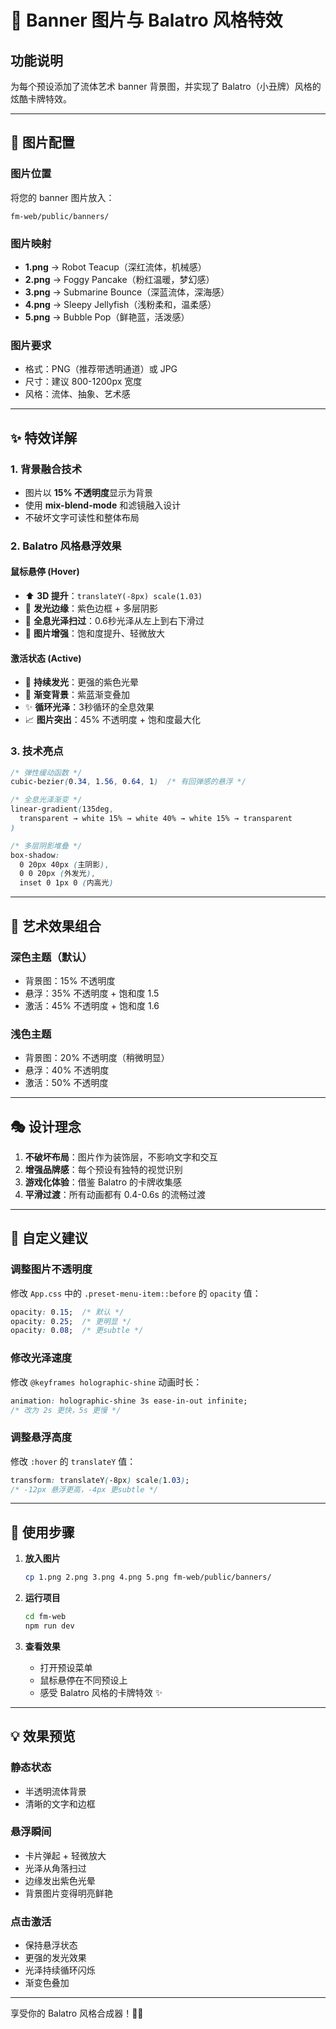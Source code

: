 # 🎴 Banner 图片与 Balatro 风格特效

## 功能说明

为每个预设添加了流体艺术 banner 背景图，并实现了 Balatro（小丑牌）风格的炫酷卡牌特效。

---

## 📂 图片配置

### **图片位置**
将您的 banner 图片放入：
```
fm-web/public/banners/
```

### **图片映射**
- **1.png** → Robot Teacup（深红流体，机械感）
- **2.png** → Foggy Pancake（粉红温暖，梦幻感）
- **3.png** → Submarine Bounce（深蓝流体，深海感）
- **4.png** → Sleepy Jellyfish（浅粉柔和，温柔感）
- **5.png** → Bubble Pop（鲜艳蓝，活泼感）

### **图片要求**
- 格式：PNG（推荐带透明通道）或 JPG
- 尺寸：建议 800-1200px 宽度
- 风格：流体、抽象、艺术感

---

## ✨ 特效详解

### **1. 背景融合技术**
- 图片以 **15% 不透明度**显示为背景
- 使用 **mix-blend-mode** 和滤镜融入设计
- 不破坏文字可读性和整体布局

### **2. Balatro 风格悬浮效果**

#### **鼠标悬停 (Hover)**
- ⬆️ **3D 提升**：`translateY(-8px) scale(1.03)`
- 💫 **发光边缘**：紫色边框 + 多层阴影
- 🌈 **全息光泽扫过**：0.6秒光泽从左上到右下滑过
- 🎨 **图片增强**：饱和度提升、轻微放大

#### **激活状态 (Active)**
- 🌟 **持续发光**：更强的紫色光晕
- 💎 **渐变背景**：紫蓝渐变叠加
- ✨ **循环光泽**：3秒循环的全息效果
- 📈 **图片突出**：45% 不透明度 + 饱和度最大化

### **3. 技术亮点**

```css
/* 弹性缓动函数 */
cubic-bezier(0.34, 1.56, 0.64, 1)  /* 有回弹感的悬浮 */

/* 全息光泽渐变 */
linear-gradient(135deg, 
  transparent → white 15% → white 40% → white 15% → transparent
)

/* 多层阴影堆叠 */
box-shadow: 
  0 20px 40px (主阴影),
  0 0 20px (外发光),
  inset 0 1px 0 (内高光)
```

---

## 🎨 艺术效果组合

### **深色主题（默认）**
- 背景图：15% 不透明度
- 悬浮：35% 不透明度 + 饱和度 1.5
- 激活：45% 不透明度 + 饱和度 1.6

### **浅色主题**
- 背景图：20% 不透明度（稍微明显）
- 悬浮：40% 不透明度
- 激活：50% 不透明度

---

## 🎭 设计理念

1. **不破坏布局**：图片作为装饰层，不影响文字和交互
2. **增强品牌感**：每个预设有独特的视觉识别
3. **游戏化体验**：借鉴 Balatro 的卡牌收集感
4. **平滑过渡**：所有动画都有 0.4-0.6s 的流畅过渡

---

## 🔧 自定义建议

### **调整图片不透明度**
修改 `App.css` 中的 `.preset-menu-item::before` 的 `opacity` 值：
```css
opacity: 0.15;  /* 默认 */
opacity: 0.25;  /* 更明显 */
opacity: 0.08;  /* 更subtle */
```

### **修改光泽速度**
修改 `@keyframes holographic-shine` 动画时长：
```css
animation: holographic-shine 3s ease-in-out infinite;
/* 改为 2s 更快，5s 更慢 */
```

### **调整悬浮高度**
修改 `:hover` 的 `translateY` 值：
```css
transform: translateY(-8px) scale(1.03);
/* -12px 悬浮更高，-4px 更subtle */
```

---

## 🚀 使用步骤

1. **放入图片**
   ```bash
   cp 1.png 2.png 3.png 4.png 5.png fm-web/public/banners/
   ```

2. **运行项目**
   ```bash
   cd fm-web
   npm run dev
   ```

3. **查看效果**
   - 打开预设菜单
   - 鼠标悬停在不同预设上
   - 感受 Balatro 风格的卡牌特效 ✨

---

## 💡 效果预览

### **静态状态**
- 半透明流体背景
- 清晰的文字和边框

### **悬浮瞬间**
- 卡片弹起 + 轻微放大
- 光泽从角落扫过
- 边缘发出紫色光晕
- 背景图片变得明亮鲜艳

### **点击激活**
- 保持悬浮状态
- 更强的发光效果
- 光泽持续循环闪烁
- 渐变色叠加

---

享受你的 Balatro 风格合成器！🎴✨


